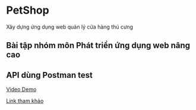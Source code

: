 # PetShop

Xây dựng ứng dụng web quản lý cửa hàng thú cưng

## Bài tập nhóm môn Phát triển ứng dụng web nâng cao

## API dùng Postman test
[Video Demo](https://www.youtube.com/watch?v=eXgQm2_3Ct4&t=216s&ab_channel=%C4%90o%C3%A0nQuangHuy)

[Link tham khảo](https://www.petshopdalat.vn/)

